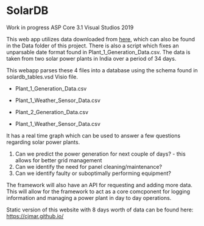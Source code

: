 # SolarDB

Work in progress 
ASP Core 3.1
Visual Studios 2019

This web app utilizes data downloaded from [here](https://www.kaggle.com/anikannal/solar-power-generation-data), which can also be found in the Data folder of this project.
There is also a script which fixes an unparsable date format found in Plant_1_Generation_Data.csv. The data is taken from two solar power plants in India over a period of 
34 days.

This webapp parses these 4 files into a database using the schema found in solardb_tables.vsd Visio file.

* Plant_1_Generation_Data.csv
* Plant_1_Weather_Sensor_Data.csv

* Plant_2_Generation_Data.csv
* Plant_1_Weather_Sensor_Data.csv

It has a real time graph which can be used to answer a few questions regarding solar power plants.

1. Can we predict the power generation for next couple of days? - this allows for better grid management
2. Can we identify the need for panel cleaning/maintenance?
3. Can we identify faulty or suboptimally performing equipment?

The framework will also have an API for requesting and adding more data. This will allow for the framework to act as a core comcponent for logging information and managing a power plant in day to day operations.

Static version of this website with 8 days worth of data can be found here: https://cjmar.github.io/
